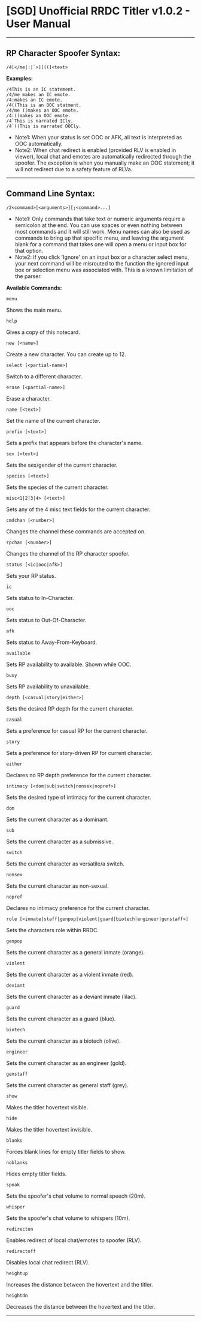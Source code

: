 # [SGD] Unofficial RRDC Titler v1.0.2 - User Manual #

---------------------------------------------------------------------------------------------------

## RP Character Spoofer Syntax: ##
    /4[</me|:|`>][((]<text>

**Examples:**

    /4This is an IC statement.
    /4/me makes an IC emote.
    /4:makes an IC emote.
    /4((This is an OOC statment.
    /4/me ((makes an OOC emote.
    /4:((makes an OOC emote.
    /4`This is narrated ICly.
    /4`((This is narrated OOCly.

* Note1: When your status is set OOC or AFK, all text is interpreted as OOC automatically.
* Note2: When chat redirect is enabled (provided RLV is enabled in viewer), local chat and
         emotes are automatically redirected through the spoofer. The exception is when
         you manually make an OOC statement; it will not redirect due to a safety feature
         of RLVa.

---------------------------------------------------------------------------------------------------

## Command Line Syntax: ##
    /2<command>[<arguments>][;<command>...]

* Note1: Only commands that take text or numeric arguments require a semicolon at the end.
         You can use spaces or even nothing between most commands and it will still work.
         Menu names can also be used as commands to bring up that specific menu, and
         leaving the argument blank for a command that takes one will open a menu or
         input box for that option.
* Note2: If you click 'Ignore' on an input box or a character select menu, your next
         command will be misrouted to the function the ignored input box or selection
         menu was associated with. This is a known limitation of the parser.

**Available Commands:**
    
    menu
Shows the main menu.

    help
Gives a copy of this notecard.

    new [<name>]
Create a new character. You can create up to 12.

    select [<partial-name>]
Switch to a different character.

    erase [<partial-name>]
Erase a character.

    name [<text>]
Set the name of the current character.

    prefix [<text>]
Sets a prefix that appears before the character's name.

    sex [<text>]
Sets the sex/gender of the current character.

    species [<text>]
Sets the species of the current character.

    misc<1|2|3|4> [<text>]
Sets any of the 4 misc text fields for the current character.

    cmdchan [<number>]
Changes the channel these commands are accepted on.

    rpchan [<number>]
Changes the channel of the RP character spoofer.

    status [<ic|ooc|afk>]
Sets your RP status.

    ic
Sets status to In-Character.

    ooc
Sets status to Out-Of-Character.

    afk
Sets status to Away-From-Keyboard.

    available
Sets RP availability to available. Shown while OOC.

    busy
Sets RP availability to unavailable.
    
    depth [<casual|story|either>] 
Sets the desired RP depth for the current character.

    casual
Sets a preference for casual RP for the current character.

    story
Sets a preference for story-driven RP for current character.

    either
Declares no RP depth preference for the current character. 

    intimacy [<dom|sub|switch|nonsex|nopref>]
Sets the desired type of intimacy for the current character.

    dom
Sets the current character as a dominant.

    sub
Sets the current character as a submissive.

    switch
Sets the current character as versatile/a switch.

    nonsex
Sets the current character as non-sexual.

    nopref
Declares no intimacy preference for the current character.

    role [<inmate|staff|genpop|violent|guard|biotech|engineer|genstaff>]
Sets the characters role within RRDC.

    genpop
Sets the current character as a general inmate (orange).

    violent
Sets the current character as a violent inmate (red).

    deviant
Sets the current character as a deviant inmate (lilac).

    guard
Sets the current character as a guard (blue).

    biotech
Sets the current character as a biotech (olive).

    engineer
Sets the current character as an engineer (gold).

    genstaff
Sets the current character as general staff (grey).

    show
Makes the titler hovertext visible.

    hide
Makes the titler hovertext invisible.

    blanks
Forces blank lines for empty titler fields to show.

    noblanks
Hides empty titler fields.

    speak
Sets the spoofer's chat volume to normal speech (20m).

    whisper
Sets the spoofer's chat volume to whispers (10m).

    redirecton
Enables redirect of local chat/emotes to spoofer (RLV).

    redirectoff
Disables local chat redirect (RLV).

    heightup
Increases the distance between the hovertext and the titler.

    heightdn
Decreases the distance between the hovertext and the titler.

---------------------------------------------------------------------------------------------------
